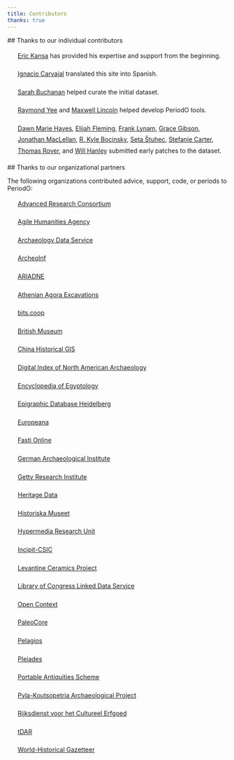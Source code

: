 ```yaml
---
title: Contributors
thanks: true
---
```


<style>
section ul {
    list-style-type: none;
}
section li {
    line-height: 1.6rem;
    margin-bottom: 1rem;
}
</style>


<!-- note: MUST leave blank lines before </section> end tags -->

<section>
## Thanks to our individual contributors

* [Eric Kansa](https://twitter.com/ekansa) has provided his expertise and support from the beginning.
* [Ignacio Carvajal](https://spanport.ku.edu/ignacio-carvajal) translated this site into Spanish.
* [Sarah Buchanan](http://faculty.missouri.edu/buchanans/) helped curate the initial dataset.
* [Raymond Yee](https://raymondyee.net) and [Maxwell Lincoln](https://www.linkedin.com/in/maxwelllincoln) helped develop PeriodO tools.
* [Dawn Marie Hayes](http://www.thehayesweb.org/dhayes/),
  [Elijah Fleming](https://orcid.org/0000-0001-9401-6203),
  [Frank Lynam](https://orcid.org/0000-0002-1194-0749),
  [Grace Gibson](https://orcid.org/0000-0001-5147-612X),
  [Jonathan MacLellan](https://orcid.org/0000-0001-9092-5397),
  [R. Kyle Bocinsky](http://www.bocinsky.io),
  [Seta Štuhec](https://uni-lj.academia.edu/SetaŠtuhec),
  [Stefanie Carter](https://orcid.org/0000-0002-0773-6139),
  [Thomas Rover](https://orcid.org/0000-0003-1524-6006), and
  [Will Hanley](https://history.fsu.edu/person/will-hanley) submitted early patches to the dataset.

</section>

<section>
## Thanks to our organizational partners

The following organizations contributed advice, support, code, or periods to PeriodO:

* [Advanced Research Consortium](http://ar-c.org)
* [Agile Humanities Agency](https://agilehumanities.ca)
* [Archaeology Data Service](https://archaeologydataservice.ac.uk/)
* [ArcheoInf](https://www.ub.tu-dortmund.de/archeoinf/)
* [ARIADNE](https://www.ariadne-infrastructure.eu/)
* [Athenian Agora Excavations](http://agathe.gr)
* [bits.coop](https://bits.coop)
* [British Museum](https://www.britishmuseum.org/)
* [China Historical GIS](https://sites.fas.harvard.edu/~chgis/)
* [Digital Index of North American Archaeology](http://ux.opencontext.org/archaeology-site-data/)
* [Encyclopedia of Egyptology](https://uee.cdh.ucla.edu/welcome/)
* [Epigraphic Database Heidelberg](https://edh-www.adw.uni-heidelberg.de/home)
* [Europeana](https://www.europeana.eu/portal/en)
* [Fasti Online](https://www.fastionline.org/)
* [German Archaeological Institute](https://www.dainst.org/)
* [Getty Research Institute](https://www.getty.edu/research/tools/vocabularies/)
* [Heritage Data](https://www.heritagedata.org/blog/)
* [Historiska Museet](https://historiska.se/home/)
* [Hypermedia Research Unit](https://hypermedia.research.southwales.ac.uk/)
* [Incipit-CSIC](http://www.incipit.csic.es/en/Default.aspx)
* [Levantine Ceramics Project](https://www.levantineceramics.org/)
* [Library of Congress Linked Data Service](https://id.loc.gov/)
* [Open Context](http://opencontext.org/)
* [PaleoCore](https://paleocore.org/)
* [Pelagios](http://commons.pelagios.org/)
* [Pleiades](https://pleiades.stoa.org/)
* [Portable Antiquities Scheme](https://finds.org.uk/)
* [Pyla-Koutsopetria Archaeological Project](https://www.pkap.org/)
* [Rijksdienst voor het Cultureel Erfgoed](https://cultureelerfgoed.nl/)
* [tDAR](https://www.tdar.org/)
* [World-Historical Gazetteer](http://whgazetteer.org)

</section>

